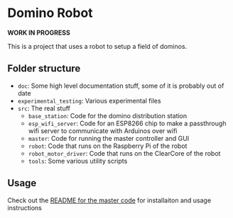 # Domino Robot

**WORK IN PROGRESS**

This is a project that uses a robot to setup a field of dominos. 

## Folder structure

- `doc`: Some high level documentation stuff, some of it is probably out of date
- `experimental_testing`: Various experimental files
- `src`: The real stuff
    - `base_station`: Code for the domino distribution station
    - `esp_wifi_server`: Code for an ESP8266 chip to make a passthrough wifi server to communicate with Arduinos over wifi
    - `master`: Code for running the master controller and GUI
    - `robot`: Code that runs on the Raspberry Pi of the robot
    - `robot_motor_driver`: Code that runs on the ClearCore of the robot
    - `tools`: Some various utility scripts

## Usage

Check out the [README for the master code](src/master/README.md) for installaiton and usage instructions
